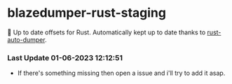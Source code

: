 # blazedumper-rust-staging

🚀 Up to date offsets for Rust. Automatically kept up to date thanks to [rust-auto-dumper](https://github.com/Akandesh/rust-auto-dumper).


### Last Update 01-06-2023 12:12:51
- If there's something missing then open a issue and i'll try to add it asap.